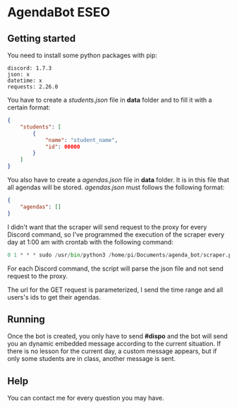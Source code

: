 # AgendaBot ESEO

## Getting started

You need to install some python packages with pip:

```
discord: 1.7.3
json: x
datetime: x
requests: 2.26.0
```

You have to create a <i>students.json</i> file in <b>data</b> folder and to fill it with a certain format:

```json
{
    "students": [
        {
            "name": "student_name",
            "id": 00000
        }
    ]
}
```

You also have to create a <i>agendas.json</i> file in <b>data</b> folder. It is in this file that all agendas will be stored. <i>agendas.json</i> must follows the following format:

```json
{
    "agendas": []
}
```

I didn't want that the scraper will send request to the proxy for every Discord command, so I've programmed the execution of the scraper every day at 1:00 am with crontab with the following command:

```python
0 1 * * * sudo /usr/bin/python3 /home/pi/Documents/agenda_bot/scraper.py > /home/pi/Documents/agenda_bot/logs/bot_log.log 2>&1
```

For each Discord command, the script will parse the json file and not send request to the proxy.

The url for the GET request is parameterized, I send the time range and all users's ids to get their agendas.

## Running

Once the bot is created, you only have to send <b>#dispo</b> and the bot will send you an dynamic embedded message according to the current situation. If there is no lesson for the current day, a custom message appears, but if only some students are in class, another message is sent.

## Help

You can contact me for every question you may have.